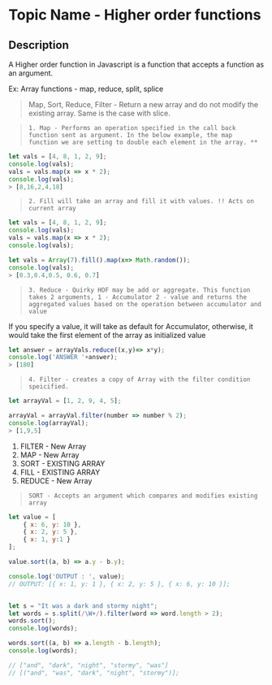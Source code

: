 
# Topic Name - Higher order functions


## Description 

A Higher order function in Javascript is a function that accepts a function as an argument. 

Ex: Array functions - map, reduce, split, splice

> Map, Sort, Reduce, Filter - 
> Return a new array and do not modify the existing array. 
> Same is the case with slice. 

> `1. Map - Performs an operation specified in the call back function sent as argument. In the below example, the map function we are setting to double each element in the array. **`

```javascript
let vals = [4, 8, 1, 2, 9];
console.log(vals);
vals = vals.map(x => x * 2);
console.log(vals);
> [8,16,2,4,18]
```

> `2. Fill will take an array and fill it with values. !! Acts on current array`

```javascript
let vals = [4, 8, 1, 2, 9];
console.log(vals);
vals = vals.map(x => x * 2);
console.log(vals);

let vals = Array(7).fill().map(x=> Math.random());
console.log(vals);
> [0.3,0.4,0.5, 0.6, 0.7]
```

> `3. Reduce - Quirky HOF may be add or aggregate. This function takes 2 arguments, 1 - Accumulator 2 - value and returns the aggregated values based on the operation between accumulator and value`

If you specify a value, it will take as default for Accumulator, otherwise, it would take the first element of the array as initialized value
> 
```javascript
let answer = arrayVals.reduce((x,y)=> x*y); 
console.log('ANSWER '+answer);
> [180]
```

 > `4. Filter - creates a copy of Array with the filter condition speicified. `

 ```javascript 
let arrayVal = [1, 2, 9, 4, 5];

arrayVal = arrayVal.filter(number => number % 2);
console.log(arrayVal);
> [1,9,5]
```


1. FILTER - New Array
2. MAP - New Array 
3. SORT - EXISTING ARRAY
4. FILL - EXISTING ARRAY
5. REDUCE - New Array

> `SORT - Accepts an argument which compares and modifies existing array`

```javascript
let value = [
	{ x: 6, y: 10 },
    { x: 2, y: 5 },
    { x: 1, y:1 }
];

value.sort((a, b) => a.y - b.y);

console.log('OUTPUT : ', value);
// OUTPUT: [{ x: 1, y: 1 }, { x: 2, y: 5 },	{ x: 6, y: 10 }];


let s = "It was a dark and stormy night";
let words = s.split(/\W+/).filter(word => word.length > 2);
words.sort();
console.log(words);

words.sort((a, b) => a.length - b.length);
console.log(words);

// ["and", "dark", "night", "stormy", "was"]
// [("and", "was", "dark", "night", "stormy")];
```